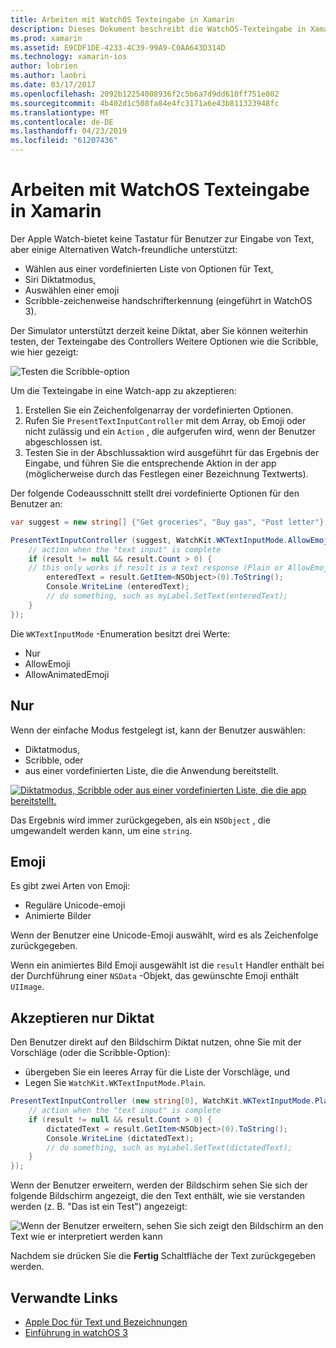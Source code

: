 ```yaml
---
title: Arbeiten mit WatchOS Texteingabe in Xamarin
description: Dieses Dokument beschreibt die WatchOS-Texteingabe in Xamarin. Es erläutert die PresentTextInputController Methode schreiben, nur-Text, Emojis und Diktat.
ms.prod: xamarin
ms.assetid: E9CDF1DE-4233-4C39-99A9-C0AA643D314D
ms.technology: xamarin-ios
author: lobrien
ms.author: laobri
ms.date: 03/17/2017
ms.openlocfilehash: 2092b12254008936f2c5b6a7d9dd610ff751e802
ms.sourcegitcommit: 4b402d1c508fa84e4fc3171a6e43b811323948fc
ms.translationtype: MT
ms.contentlocale: de-DE
ms.lasthandoff: 04/23/2019
ms.locfileid: "61207436"
---
```

# <a name="working-with-watchos-text-input-in-xamarin"></a>Arbeiten mit WatchOS Texteingabe in Xamarin

Der Apple Watch-bietet keine Tastatur für Benutzer zur Eingabe von Text, aber einige Alternativen Watch-freundliche unterstützt:

- Wählen aus einer vordefinierten Liste von Optionen für Text,
- Siri Diktatmodus,
- Auswählen einer emoji
- Scribble-zeichenweise handschrifterkennung (eingeführt in WatchOS 3).

Der Simulator unterstützt derzeit keine Diktat, aber Sie können weiterhin testen, der Texteingabe des Controllers Weitere Optionen wie die Scribble, wie hier gezeigt:

![](text-input-images/textinput-sml.png "Testen die Scribble-option")

Um die Texteingabe in eine Watch-app zu akzeptieren:

1. Erstellen Sie ein Zeichenfolgenarray der vordefinierten Optionen.
2. Rufen Sie `PresentTextInputController` mit dem Array, ob Emoji oder nicht zulässig und ein `Action` , die aufgerufen wird, wenn der Benutzer abgeschlossen ist.
3. Testen Sie in der Abschlussaktion wird ausgeführt für das Ergebnis der Eingabe, und führen Sie die entsprechende Aktion in der app (möglicherweise durch das Festlegen einer Bezeichnung Textwerts).

Der folgende Codeausschnitt stellt drei vordefinierte Optionen für den Benutzer an:

```csharp
var suggest = new string[] {"Get groceries", "Buy gas", "Post letter"};

PresentTextInputController (suggest, WatchKit.WKTextInputMode.AllowEmoji, (result) => {
    // action when the "text input" is complete
    if (result != null && result.Count > 0) {
    // this only works if result is a text response (Plain or AllowEmoji)
        enteredText = result.GetItem<NSObject>(0).ToString();
        Console.WriteLine (enteredText);
        // do something, such as myLabel.SetText(enteredText);
    }
});
```

Die `WKTextInputMode` -Enumeration besitzt drei Werte:

- Nur
- AllowEmoji
- AllowAnimatedEmoji

## <a name="plain"></a>Nur

Wenn der einfache Modus festgelegt ist, kann der Benutzer auswählen:

- Diktatmodus,
- Scribble, oder
- aus einer vordefinierten Liste, die die Anwendung bereitstellt.

[![](text-input-images/plain-scribble-sml.png "Diktatmodus, Scribble oder aus einer vordefinierten Liste, die die app bereitstellt.")](text-input-images/plain-scribble.png#lightbox)

Das Ergebnis wird immer zurückgegeben, als ein `NSObject` , die umgewandelt werden kann, um eine `string`.

## <a name="emoji"></a>Emoji

Es gibt zwei Arten von Emoji:

- Reguläre Unicode-emoji
- Animierte Bilder

Wenn der Benutzer eine Unicode-Emoji auswählt, wird es als Zeichenfolge zurückgegeben.

Wenn ein animiertes Bild Emoji ausgewählt ist die `result` Handler enthält bei der Durchführung einer `NSData` -Objekt, das gewünschte Emoji enthält `UIImage`.

## <a name="accepting-dictation-only"></a>Akzeptieren nur Diktat

Den Benutzer direkt auf den Bildschirm Diktat nutzen, ohne Sie mit der Vorschläge (oder die Scribble-Option):

- übergeben Sie ein leeres Array für die Liste der Vorschläge, und
- Legen Sie `WatchKit.WKTextInputMode.Plain`.

```csharp
PresentTextInputController (new string[0], WatchKit.WKTextInputMode.Plain, (result) => {
    // action when the "text input" is complete
    if (result != null && result.Count > 0) {
        dictatedText = result.GetItem<NSObject>(0).ToString();
        Console.WriteLine (dictatedText);
        // do something, such as myLabel.SetText(dictatedText);
    }
});
```

Wenn der Benutzer erweitern, werden der Bildschirm sehen Sie sich der folgende Bildschirm angezeigt, die den Text enthält, wie sie verstanden werden (z. B. "Das ist ein Test") angezeigt:

![](text-input-images/dictation.png "Wenn der Benutzer erweitern, sehen Sie sich zeigt den Bildschirm an den Text wie er interpretiert werden kann")

Nachdem sie drücken Sie die **Fertig** Schaltfläche der Text zurückgegeben werden.



## <a name="related-links"></a>Verwandte Links

- [Apple Doc für Text und Bezeichnungen](https://developer.apple.com/library/ios/documentation/General/Conceptual/WatchKitProgrammingGuide/TextandLabels.html)
- [Einführung in watchOS 3](~/ios/watchos/platform/introduction-to-watchos3/index.md)
